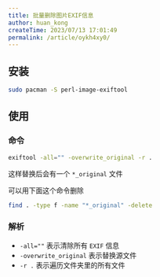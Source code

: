 ```yaml
---
title: 批量删除图片EXIF信息
author: huan_kong
createTime: 2023/07/13 17:01:49
permalink: /article/oykh4xy0/
---
```


## 安装

~~~ bash
sudo pacman -S perl-image-exiftool
~~~

## 使用

### 命令

~~~ bash
exiftool -all="" -overwrite_original -r .
~~~

这样替换后会有一个 `*_original` 文件

可以用下面这个命令删除

~~~ bash
find . -type f -name "*_original" -delete
~~~

### 解析

- `-all=""` 表示清除所有 `EXIF` 信息
- `-overwrite_original` 表示替换源文件
- `-r .` 表示遍历文件夹里的所有文件

